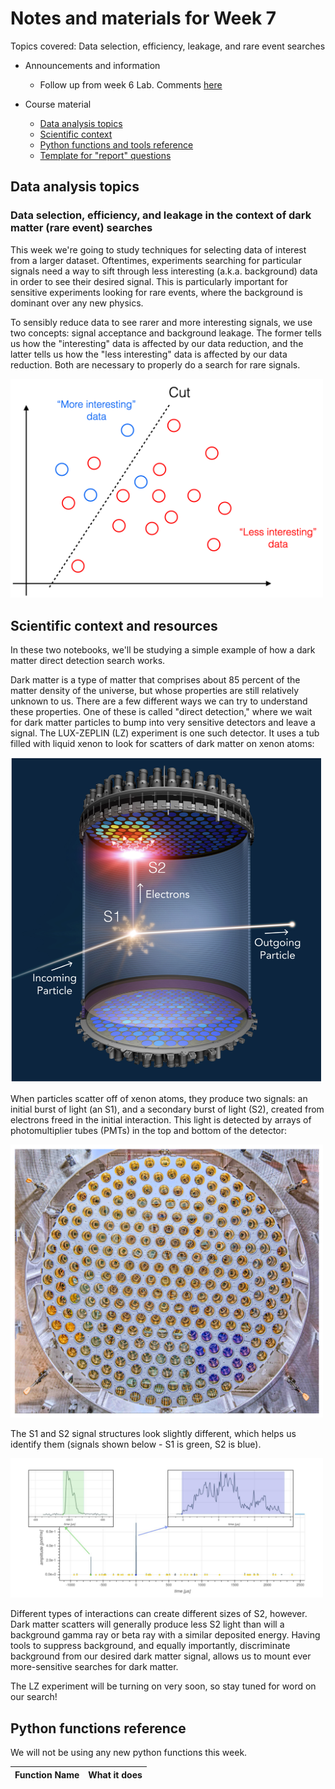 # Notes and materials for Week 7

Topics covered: Data selection, efficiency, leakage, and rare event searches

* Announcements and information
  * Follow up from week 6 Lab.  Comments [here](Week6_after.md)

* Course material
  * [Data analysis topics](#Data%20analysis%20topics)
  * [Scientific context](#Scientific%20context%20and%20resources)
  * [Python functions and tools reference](#Python%20functions%20reference)
  * [Template for "report" questions](https://docs.google.com/document/d/1LnjMP2Rsgd3L5YE67NO0wfJBsKcGmIN_DyN75Z2PC2w/edit?usp=sharing)

## Data analysis topics

### Data selection, efficiency, and leakage in the context of dark matter (rare event) searches

This week we're going to study techniques for selecting data of interest from a larger dataset. Oftentimes, experiments searching for particular signals need a way to sift through less interesting (a.k.a. background) data in order to see their desired signal. This is particularly important for sensitive experiments looking for rare events, where the background is dominant over any new physics.

To sensibly reduce data to see rarer and more interesting signals, we use two concepts: signal acceptance and background leakage. The former tells us how the "interesting" data is affected by our data reduction, and the latter tells us how the "less interesting" data is affected by our data reduction. Both are necessary to properly do a search for rare signals.

<img src="DataCuts.png" alt="Data selection" width="500"/>


## Scientific context and resources

In these two notebooks, we'll be studying a simple example of how a dark matter direct detection search works.

Dark matter is a type of matter that comprises about 85 percent of the matter density of the universe, but whose properties are still relatively unknown to us. There are a few different ways we can try to understand these properties. One of these is called "direct detection," where we wait for dark matter particles to bump into very sensitive detectors and leave a signal. The LUX-ZEPLIN (LZ) experiment is one such detector. It uses a tub filled with liquid xenon to look for scatters of dark matter on xenon atoms:

<img src="LZDetector.png" alt="LZ Detector" width="500"/>

When particles scatter off of xenon atoms, they produce two signals: an initial burst of light (an S1), and a secondary burst of light (S2), created from electrons freed in the initial interaction. This light is detected by arrays of photomultiplier tubes (PMTs) in the top and bottom of the detector:

<img src="PMTArray.png" alt="PMT Array" width="500"/>

The S1 and S2 signal structures look slightly different, which helps us identify them (signals shown below - S1 is green, S2 is blue).

<img src="EventWaveform.png" alt="Event Waveform" width="500"/>

Different types of interactions can create different sizes of S2, however. Dark matter scatters will generally produce less S2 light than will a background gamma ray or beta ray with a similar deposited energy. Having tools to suppress background, and equally importantly, discriminate background from our desired dark matter signal, allows us to mount ever more-sensitive searches for dark matter.

The LZ experiment will be turning on very soon, so stay tuned for word on our search!



## Python functions reference

We will not be using any new python functions this week. 

| Function Name            | What it does |
| - | - |


<!--  LocalWords:  
 -->
<!--  LocalWords:  
 -->

